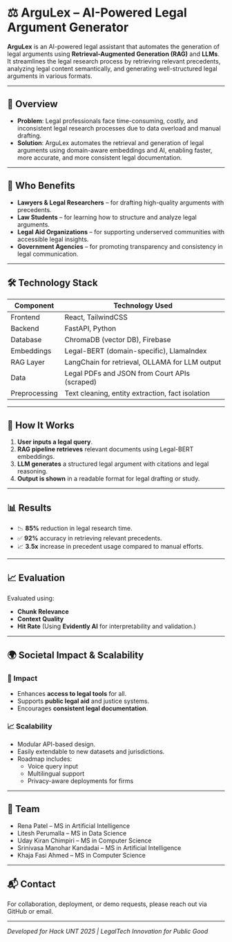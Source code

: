 # ⚖️ ArguLex – AI-Powered Legal Argument Generator

**ArguLex** is an AI-powered legal assistant that automates the generation of legal arguments using **Retrieval-Augmented Generation (RAG)** and **LLMs**. It streamlines the legal research process by retrieving relevant precedents, analyzing legal content semantically, and generating well-structured legal arguments in various formats.

---

## 📌 Overview

- **Problem**: Legal professionals face time-consuming, costly, and inconsistent legal research processes due to data overload and manual drafting.
- **Solution**: ArguLex automates the retrieval and generation of legal arguments using domain-aware embeddings and AI, enabling faster, more accurate, and more consistent legal documentation.

---

## 🎯 Who Benefits

- **Lawyers & Legal Researchers** – for drafting high-quality arguments with precedents.
- **Law Students** – for learning how to structure and analyze legal arguments.
- **Legal Aid Organizations** – for supporting underserved communities with accessible legal insights.
- **Government Agencies** – for promoting transparency and consistency in legal communication.

---

## 🛠 Technology Stack

| Component   | Technology Used                                      |
|------------|-------------------------------------------------------|
| Frontend   | React, TailwindCSS                                    |
| Backend    | FastAPI, Python                                       |
| Database   | ChromaDB (vector DB), Firebase                        |
| Embeddings | Legal-BERT (domain-specific), LlamaIndex              |
| RAG Layer  | LangChain for retrieval, OLLAMA for LLM output        |
| Data       | Legal PDFs and JSON from Court APIs (scraped)         |
| Preprocessing | Text cleaning, entity extraction, fact isolation |

---

## 🔄 How It Works

1. **User inputs a legal query**.
2. **RAG pipeline retrieves** relevant documents using Legal-BERT embeddings.
3. **LLM generates** a structured legal argument with citations and legal reasoning.
4. **Output is shown** in a readable format for legal drafting or study.

---

## 📊 Results

- 📉 **85%** reduction in legal research time.
- ✅ **92%** accuracy in retrieving relevant precedents.
- 📈 **3.5x** increase in precedent usage compared to manual efforts.

---

## 📈 Evaluation

Evaluated using:
- **Chunk Relevance**
- **Context Quality**
- **Hit Rate**
(Using **Evidently AI** for interpretability and validation.)

---

## 🌍 Societal Impact & Scalability

### 📣 Impact
- Enhances **access to legal tools** for all.
- Supports **public legal aid** and justice systems.
- Encourages **consistent legal documentation**.

### 📈 Scalability
- Modular API-based design.
- Easily extendable to new datasets and jurisdictions.
- Roadmap includes:
  - Voice query input
  - Multilingual support
  - Privacy-aware deployments for firms

---

## 👥 Team

- Rena Patel – MS in Artificial Intelligence  
- Litesh Perumalla – MS in Data Science  
- Uday Kiran Chimpiri – MS in Computer Science  
- Srinivasa Manohar Kandadai – MS in Artificial Intelligence  
- Khaja Fasi Ahmed – MS in Computer Science  

---

## 📬 Contact

For collaboration, deployment, or demo requests, please reach out via GitHub or email.

---

*Developed for Hack UNT 2025 | LegalTech Innovation for Public Good*
